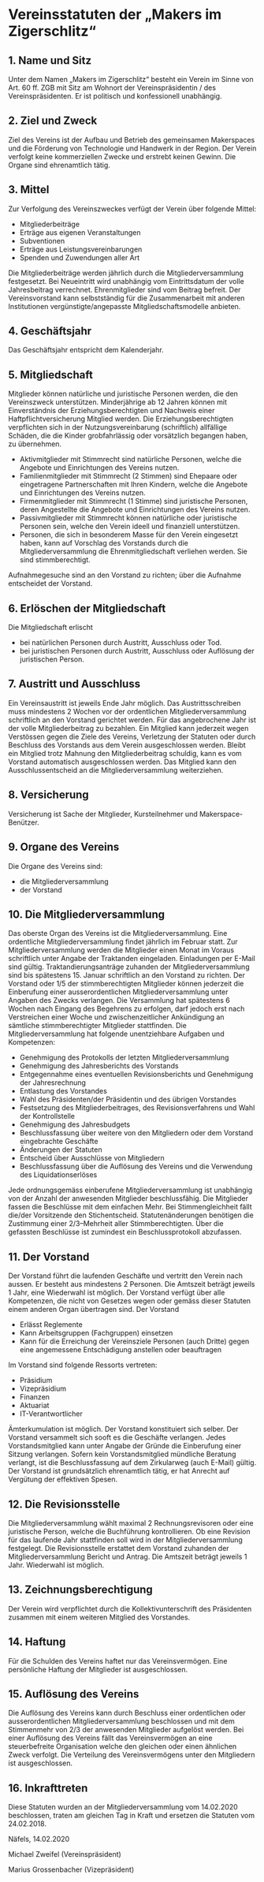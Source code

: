 # Vereinsstatuten der „Makers im Zigerschlitz“
## 1. Name und Sitz
Unter dem Namen „Makers im Zigerschlitz“ besteht ein Verein im Sinne von Art. 60 ff. ZGB mit Sitz am Wohnort der Vereinspräsidentin / des Vereinspräsidenten. Er ist politisch und konfessionell unabhängig.
## 2. Ziel und Zweck
Ziel des Vereins ist der Aufbau und Betrieb des gemeinsamen Makerspaces und die Förderung von Technologie und Handwerk in der Region. Der Verein verfolgt keine kommerziellen Zwecke und erstrebt keinen Gewinn. Die Organe sind ehrenamtlich tätig.
## 3. Mittel
Zur Verfolgung des Vereinszweckes verfügt der Verein über folgende Mittel:
*	Mitgliederbeiträge 
*	Erträge aus eigenen Veranstaltungen
*	Subventionen
*	Erträge aus Leistungsvereinbarungen 
*	Spenden und Zuwendungen aller Art

Die Mitgliederbeiträge werden jährlich durch die Mitgliederversammlung festgesetzt. Bei Neueintritt wird unabhängig vom Eintrittsdatum der volle Jahresbeitrag verrechnet. Ehrenmitglieder sind vom Beitrag befreit. Der Vereinsvorstand kann selbstständig für die Zusammenarbeit mit anderen Institutionen vergünstigte/angepasste Mitgliedschaftsmodelle anbieten.
## 4. Geschäftsjahr
Das Geschäftsjahr entspricht dem Kalenderjahr.
## 5. Mitgliedschaft
Mitglieder können natürliche und juristische Personen werden, die den Vereinszweck unterstützen. 
Minderjährige ab 12 Jahren können mit Einverständnis der Erziehungsberechtigten und Nachweis einer Haftpflichtversicherung Mitglied werden. Die Erziehungsberechtigten verpflichten sich in der Nutzungsvereinbarung (schriftlich) allfällige Schäden, die die Kinder grobfahrlässig oder vorsätzlich begangen haben, zu übernehmen.
*	Aktivmitglieder mit Stimmrecht sind natürliche Personen, welche die Angebote und Einrichtungen des Vereins nutzen. 
*	Familienmitglieder mit Stimmrecht (2 Stimmen) sind Ehepaare oder eingetragene Partnerschaften mit Ihren Kindern, welche die Angebote und Einrichtungen des Vereins nutzen.
*	Firmenmitglieder mit Stimmrecht (1 Stimme) sind juristische Personen, deren Angestellte die Angebote und Einrichtungen des Vereins nutzen. 
*	Passivmitglieder mit Stimmrecht können natürliche oder juristische Personen sein, welche den Verein ideell und finanziell unterstützen.
*	Personen, die sich in besonderem Masse für den Verein eingesetzt haben, kann auf Vorschlag des Vorstands durch die Mitgliederversammlung die Ehrenmitgliedschaft verliehen werden. Sie sind stimmberechtigt. 

Aufnahmegesuche sind an den Vorstand zu richten; über die Aufnahme entscheidet der Vorstand. 
## 6. Erlöschen der Mitgliedschaft
Die Mitgliedschaft erlischt
*	bei natürlichen Personen durch Austritt, Ausschluss oder Tod.
*	bei juristischen Personen durch Austritt, Ausschluss oder Auflösung der juristischen Person.
## 7. Austritt und Ausschluss
Ein Vereinsaustritt ist jeweils Ende Jahr möglich. Das Austrittsschreiben muss mindestens 2 Wochen vor der ordentlichen Mitgliederversammlung schriftlich an den Vorstand gerichtet werden. Für das angebrochene Jahr ist der volle Mitgliederbeitrag zu bezahlen. Ein Mitglied kann jederzeit wegen Verstössen gegen die Ziele des Vereins, Verletzung der Statuten oder durch Beschluss des Vorstands aus dem Verein ausgeschlossen werden. Bleibt ein Mitglied trotz Mahnung den Mitgliederbeitrag schuldig, kann es vom Vorstand automatisch ausgeschlossen werden.
Das Mitglied kann den Ausschlussentscheid an die Mitgliederversammlung weiterziehen.
## 8. Versicherung
Versicherung ist Sache der Mitglieder, Kursteilnehmer und Makerspace-Benützer.
## 9. Organe des Vereins
Die Organe des Vereins sind:
*	die Mitgliederversammlung
*	der Vorstand
## 10. Die Mitgliederversammlung
Das oberste Organ des Vereins ist die Mitgliederversammlung. Eine ordentliche Mitgliederversammlung findet jährlich im Februar statt. 
Zur Mitgliederversammlung werden die Mitglieder einen Monat im Voraus schriftlich unter Angabe der Traktanden eingeladen. Einladungen per E-Mail sind gültig. Traktandierungsanträge zuhanden der Mitgliederversammlung sind bis spätestens 15. Januar schriftlich an den Vorstand zu richten.
Der Vorstand oder 1/5 der stimmberechtigten Mitglieder können jederzeit die Einberufung einer ausserordentlichen Mitgliederversammlung unter Angaben des Zwecks verlangen. Die Versammlung hat spätestens 6 Wochen nach Eingang des Begehrens zu erfolgen, darf jedoch erst nach Verstreichen einer Woche und zwischenzeitlicher Ankündigung an sämtliche stimmberechtigter Mitglieder stattfinden.
Die Mitgliederversammlung hat folgende unentziehbare Aufgaben und Kompetenzen:
*	Genehmigung des Protokolls der letzten Mitgliederversammlung
*	Genehmigung des Jahresberichts des Vorstands
*	Entgegennahme eines eventuellen Revisionsberichts und Genehmigung der Jahresrechnung
*	Entlastung des Vorstandes
*	Wahl des Präsidenten/der Präsidentin und des übrigen Vorstandes
*	Festsetzung des Mitgliederbeitrages, des Revisionsverfahrens und Wahl der Kontrollstelle
*	Genehmigung des Jahresbudgets 
*	Beschlussfassung über weitere von den Mitgliedern oder dem Vorstand eingebrachte Geschäfte 
*	Änderungen der Statuten
*	Entscheid über Ausschlüsse von Mitgliedern
* Beschlussfassung über die Auflösung des Vereins und die Verwendung des Liquidationserlöses

Jede ordnungsgemäss einberufene Mitgliederversammlung ist unabhängig von der Anzahl der anwesenden Mitglieder beschlussfähig.
Die Mitglieder fassen die Beschlüsse mit dem einfachen Mehr. Bei Stimmengleichheit fällt die/der Vorsitzende den Stichentscheid. 
Statutenänderungen benötigen die Zustimmung einer 2/3–Mehrheit aller Stimmberechtigten. 
Über die gefassten Beschlüsse ist zumindest ein Beschlussprotokoll abzufassen.
## 11. Der Vorstand
Der Vorstand führt die laufenden Geschäfte und vertritt den Verein nach aussen. Er besteht aus mindestens 2 Personen. Die Amtszeit beträgt jeweils 1 Jahr, eine Wiederwahl ist möglich. Der Vorstand verfügt über alle Kompetenzen, die nicht von Gesetzes wegen oder gemäss dieser Statuten einem anderen Organ übertragen sind.
Der Vorstand
*	Erlässt Reglemente
*	Kann Arbeitsgruppen (Fachgruppen) einsetzen
*	Kann für die Erreichung der Vereinsziele Personen (auch Dritte) gegen eine angemessene Entschädigung anstellen oder beauftragen

Im Vorstand sind folgende Ressorts vertreten:
*	Präsidium
*	Vizepräsidium
*	Finanzen
*	Aktuariat
*   IT-Verantwortlicher

Ämterkumulation ist möglich. Der Vorstand konstituiert sich selber. 
Der Vorstand versammelt sich sooft es die Geschäfte verlangen. Jedes Vorstandsmitglied kann unter Angabe der Gründe die Einberufung einer Sitzung verlangen.
Sofern kein Vorstandsmitglied mündliche Beratung verlangt, ist die Beschlussfassung auf dem Zirkularweg (auch E-Mail) gültig.
Der Vorstand ist grundsätzlich ehrenamtlich tätig, er hat Anrecht auf Vergütung der effektiven Spesen.  
## 12. Die Revisionsstelle
Die Mitgliederversammlung wählt maximal 2 Rechnungsrevisoren oder eine juristische Person, welche die Buchführung kontrollieren. Ob eine Revision für das laufende Jahr stattfinden soll wird in der Mitgliederversammlung festgelegt.
Die Revisionsstelle erstattet dem Vorstand zuhanden der Mitgliederversammlung Bericht und Antrag. 
Die Amtszeit beträgt jeweils 1 Jahr. Wiederwahl ist möglich.
## 13. Zeichnungsberechtigung
Der Verein wird verpflichtet durch die Kollektivunterschrift des Präsidenten zusammen mit einem weiteren Mitglied des Vorstandes.
## 14. Haftung
Für die Schulden des Vereins haftet nur das Vereinsvermögen. Eine persönliche Haftung der Mitglieder ist ausgeschlossen. 
## 15. Auflösung des Vereins
Die Auflösung des Vereins kann durch Beschluss einer ordentlichen oder ausserordentlichen Mitgliederversammlung beschlossen und mit dem Stimmenmehr von 2/3 der anwesenden Mitglieder aufgelöst werden.
Bei einer Auflösung des Vereins fällt das Vereinsvermögen an eine steuerbefreite Organisation welche den gleichen oder einen ähnlichen Zweck verfolgt. Die Verteilung des Vereinsvermögens unter den Mitgliedern ist ausgeschlossen. 
## 16. Inkrafttreten
Diese Statuten wurden an der Mitgliederversammlung vom 14.02.2020 beschlossen, traten am gleichen Tag in Kraft und ersetzen die Statuten vom 24.02.2018.

Näfels, 14.02.2020

Michael Zweifel (Vereinspräsident)

Marius Grossenbacher (Vizepräsident)
